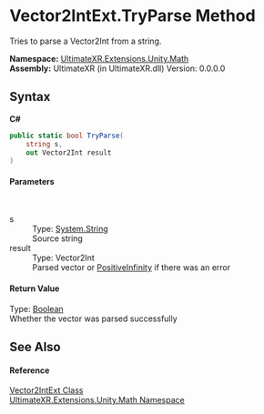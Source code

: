 # Vector2IntExt.TryParse Method 
 

Tries to parse a Vector2Int from a string.

**Namespace:**&nbsp;<a href="N_UltimateXR_Extensions_Unity_Math">UltimateXR.Extensions.Unity.Math</a><br />**Assembly:**&nbsp;UltimateXR (in UltimateXR.dll) Version: 0.0.0.0

## Syntax

**C#**<br />
``` C#
public static bool TryParse(
	string s,
	out Vector2Int result
)
```


#### Parameters
&nbsp;<dl><dt>s</dt><dd>Type: <a href="https://docs.microsoft.com/dotnet/api/system.string" target="_blank" rel="noopener noreferrer">System.String</a><br />Source string</dd><dt>result</dt><dd>Type: Vector2Int<br />Parsed vector or <a href="P_UltimateXR_Extensions_Unity_Math_Vector2IntExt_PositiveInfinity">PositiveInfinity</a> if there was an error</dd></dl>

#### Return Value
Type: <a href="https://docs.microsoft.com/dotnet/api/system.boolean" target="_blank" rel="noopener noreferrer">Boolean</a><br />Whether the vector was parsed successfully

## See Also


#### Reference
<a href="T_UltimateXR_Extensions_Unity_Math_Vector2IntExt">Vector2IntExt Class</a><br /><a href="N_UltimateXR_Extensions_Unity_Math">UltimateXR.Extensions.Unity.Math Namespace</a><br />